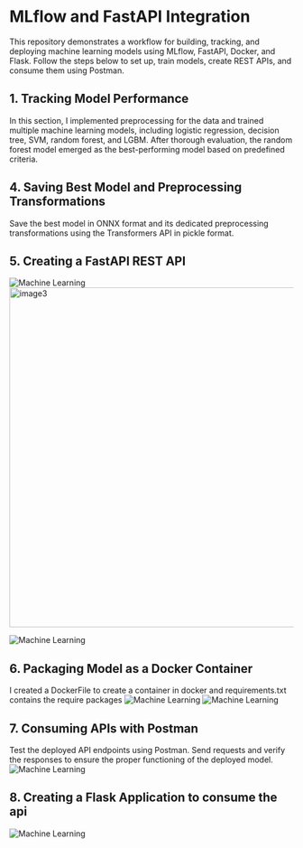 # MLflow and FastAPI Integration

This repository demonstrates a workflow for building, tracking, and deploying machine learning models using MLflow, FastAPI, Docker, and Flask. Follow the steps below to set up, train models, create REST APIs, and consume them using Postman.



## 1. Tracking Model Performance

In this section, I implemented preprocessing for the data and trained multiple machine learning models, including logistic regression, decision tree, SVM, random forest, and LGBM. After thorough evaluation, the random forest model emerged as the best-performing model based on predefined criteria.


## 4. Saving Best Model and Preprocessing Transformations<a name="random forest"></a>

Save the best model in ONNX format and its dedicated preprocessing transformations using the Transformers API in pickle format.

## 5. Creating a FastAPI REST API

![Machine Learning](fastAPI1.jpg)
<img width="602" alt="image3" src="https://github.com/SalmaTADLAOUI/Cloud-Native-AI-ML/assets/76519142/b7676888-6210-4fe1-8915-409113aa4955">

![Machine Learning](fastAPI2.jpg)

## 6. Packaging Model as a Docker Container

I created a DockerFile to create a container in docker and requirements.txt contains the require packages
![Machine Learning](docker1.jpg)
![Machine Learning](docker2.jpg)
## 7. Consuming APIs with Postman

Test the deployed API endpoints using Postman. Send requests and verify the responses to ensure the proper functioning of the deployed model.
![Machine Learning](postman.jpg)

## 8. Creating a Flask Application to consume the api
![Machine Learning](flask.jpg)
